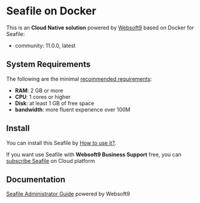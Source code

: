 # Seafile on Docker  

This is an **Cloud Native solution** powered by [Websoft9](https://www.websoft9.com) based on Docker for Seafile:

 - community:  11.0.0, latest


## System Requirements

The following are the minimal [recommended requirements](https://cloud.seafile.com/published/seafile-manual-cn/docker/):

* **RAM**: 2 GB or more
* **CPU**: 1 cores or higher
* **Disk**: at least 1 GB of free space
* **bandwidth**: more fluent experience over 100M  

## Install

You can install this Seafile by [How to use it?](https://github.com/Websoft9/docker-library#how-to-use-it).   

If you want use Seafile with **Websoft9 Business Support** free, you can [subscribe Seafile](https://www.websoft9.com/apps) on Cloud platform

## Documentation

[Seafile Administrator Guide](https://support.websoft9.com/docs/seafile) powered by Websoft9